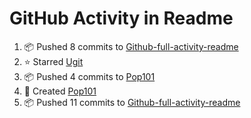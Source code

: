 # GitHub Activity in Readme

<!--START_SECTION:activity-->
1. 📦 Pushed 8 commits to [Github-full-activity-readme](https://github.com/Pop101/github-full-activity-readme)
2. ⭐️ Starred [Ugit](https://github.com/turfptax/ugit)
3. 📦 Pushed 4 commits to [Pop101](https://github.com/Pop101/Pop101)
4. 🎉 Created [Pop101](https://github.com/Pop101/Pop101)
5. 📦 Pushed 11 commits to [Github-full-activity-readme](https://github.com/Pop101/github-full-activity-readme)
<!--END_SECTION:activity-->